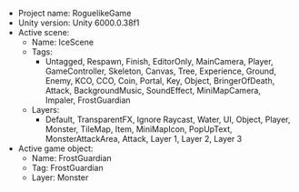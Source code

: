 <!-- UNITY CODE ASSIST INSTRUCTIONS START -->
- Project name: RoguelikeGame
- Unity version: Unity 6000.0.38f1
- Active scene:
  - Name: IceScene
  - Tags:
    - Untagged, Respawn, Finish, EditorOnly, MainCamera, Player, GameController, Skeleton, Canvas, Tree, Experience, Ground, Enemy, KCO, CCO, Coin, Portal, Key, Object, BringerOfDeath, Attack, BackgroundMusic, SoundEffect, MiniMapCamera, Impaler, FrostGuardian
  - Layers:
    - Default, TransparentFX, Ignore Raycast, Water, UI, Object, Player, Monster, TileMap, Item, MiniMapIcon, PopUpText, MonsterAttackArea, Attack, Layer 1, Layer 2, Layer 3
- Active game object:
  - Name: FrostGuardian
  - Tag: FrostGuardian
  - Layer: Monster
<!-- UNITY CODE ASSIST INSTRUCTIONS END -->